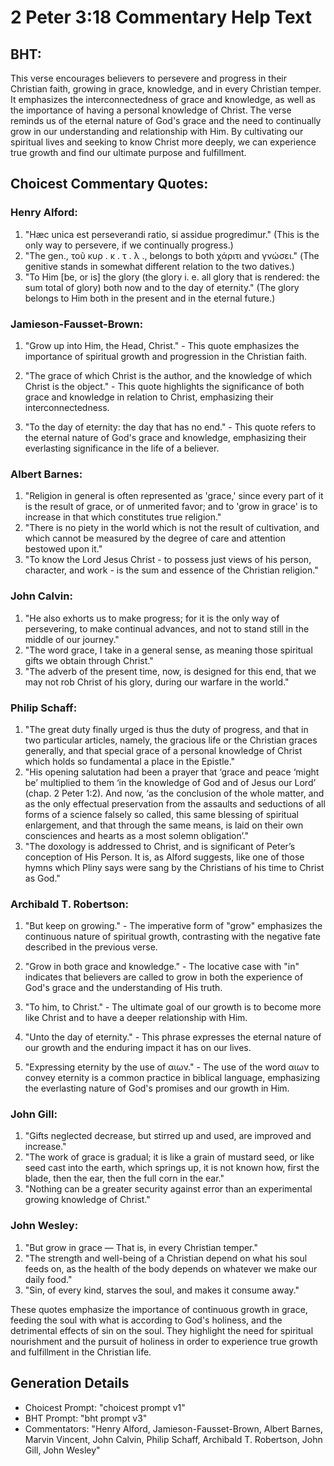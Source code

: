 # 2 Peter 3:18 Commentary Help Text

## BHT:
This verse encourages believers to persevere and progress in their Christian faith, growing in grace, knowledge, and in every Christian temper. It emphasizes the interconnectedness of grace and knowledge, as well as the importance of having a personal knowledge of Christ. The verse reminds us of the eternal nature of God's grace and the need to continually grow in our understanding and relationship with Him. By cultivating our spiritual lives and seeking to know Christ more deeply, we can experience true growth and find our ultimate purpose and fulfillment.

## Choicest Commentary Quotes:
### Henry Alford:
1. "Hæc unica est perseverandi ratio, si assidue progredimur." (This is the only way to persevere, if we continually progress.) 
2. "The gen., τοῦ κυρ . κ . τ . λ ., belongs to both χάριτι and γνώσει." (The genitive stands in somewhat different relation to the two datives.)
3. "To Him [be, or is] the glory (the glory i. e. all glory that is rendered: the sum total of glory) both now and to the day of eternity." (The glory belongs to Him both in the present and in the eternal future.)

### Jamieson-Fausset-Brown:
1. "Grow up into Him, the Head, Christ." - This quote emphasizes the importance of spiritual growth and progression in the Christian faith.

2. "The grace of which Christ is the author, and the knowledge of which Christ is the object." - This quote highlights the significance of both grace and knowledge in relation to Christ, emphasizing their interconnectedness.

3. "To the day of eternity: the day that has no end." - This quote refers to the eternal nature of God's grace and knowledge, emphasizing their everlasting significance in the life of a believer.

### Albert Barnes:
1. "Religion in general is often represented as 'grace,' since every part of it is the result of grace, or of unmerited favor; and to 'grow in grace' is to increase in that which constitutes true religion."
2. "There is no piety in the world which is not the result of cultivation, and which cannot be measured by the degree of care and attention bestowed upon it."
3. "To know the Lord Jesus Christ - to possess just views of his person, character, and work - is the sum and essence of the Christian religion."

### John Calvin:
1. "He also exhorts us to make progress; for it is the only way of persevering, to make continual advances, and not to stand still in the middle of our journey."
2. "The word grace, I take in a general sense, as meaning those spiritual gifts we obtain through Christ."
3. "The adverb of the present time, now, is designed for this end, that we may not rob Christ of his glory, during our warfare in the world."

### Philip Schaff:
1. "The great duty finally urged is thus the duty of progress, and that in two particular articles, namely, the gracious life or the Christian graces generally, and that special grace of a personal knowledge of Christ which holds so fundamental a place in the Epistle."
2. "His opening salutation had been a prayer that ‘grace and peace ‘might be’ multiplied to them ‘in the knowledge of God and of Jesus our Lord’ (chap. 2 Peter 1:2). And now, ‘as the conclusion of the whole matter, and as the only effectual preservation from the assaults and seductions of all forms of a science falsely so called, this same blessing of spiritual enlargement, and that through the same means, is laid on their own consciences and hearts as a most solemn obligation’."
3. "The doxology is addressed to Christ, and is significant of Peter’s conception of His Person. It is, as Alford suggests, like one of those hymns which Pliny says were sang by the Christians of his time to Christ as God."

### Archibald T. Robertson:
1. "But keep on growing." - The imperative form of "grow" emphasizes the continuous nature of spiritual growth, contrasting with the negative fate described in the previous verse.

2. "Grow in both grace and knowledge." - The locative case with "in" indicates that believers are called to grow in both the experience of God's grace and the understanding of His truth.

3. "To him, to Christ." - The ultimate goal of our growth is to become more like Christ and to have a deeper relationship with Him.

4. "Unto the day of eternity." - This phrase expresses the eternal nature of our growth and the enduring impact it has on our lives.

5. "Expressing eternity by the use of αιων." - The use of the word αιων to convey eternity is a common practice in biblical language, emphasizing the everlasting nature of God's promises and our growth in Him.

### John Gill:
1. "Gifts neglected decrease, but stirred up and used, are improved and increase."
2. "The work of grace is gradual; it is like a grain of mustard seed, or like seed cast into the earth, which springs up, it is not known how, first the blade, then the ear, then the full corn in the ear."
3. "Nothing can be a greater security against error than an experimental growing knowledge of Christ."

### John Wesley:
1. "But grow in grace — That is, in every Christian temper."
2. "The strength and well-being of a Christian depend on what his soul feeds on, as the health of the body depends on whatever we make our daily food."
3. "Sin, of every kind, starves the soul, and makes it consume away."

These quotes emphasize the importance of continuous growth in grace, feeding the soul with what is according to God's holiness, and the detrimental effects of sin on the soul. They highlight the need for spiritual nourishment and the pursuit of holiness in order to experience true growth and fulfillment in the Christian life.


## Generation Details
- Choicest Prompt: "choicest prompt v1"
- BHT Prompt: "bht prompt v3"
- Commentators: "Henry Alford, Jamieson-Fausset-Brown, Albert Barnes, Marvin Vincent, John Calvin, Philip Schaff, Archibald T. Robertson, John Gill, John Wesley"
